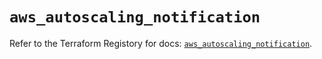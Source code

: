 # `aws_autoscaling_notification`

Refer to the Terraform Registory for docs: [`aws_autoscaling_notification`](https://www.terraform.io/docs/providers/aws/r/autoscaling_notification).
